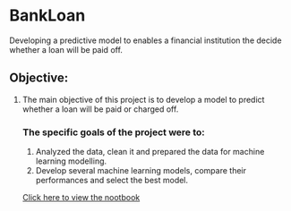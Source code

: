 # BankLoan
Developing a predictive model to enables a financial institution the decide whether a loan will be paid off.

<h2>Objective:</h2>
<ol>
  <li> The main objective of this project is to develop a model to predict whether a loan will be paid or charged off.
<h3>The specific goals of the project were to:</h3>
<ol>
  <li>Analyzed the data, clean it and prepared the data for machine learning modelling.
  <li>Develop several machine learning models, compare their performances and select the best model.
</ol>
    
    
<a href="https://github.com/elyas-shas/BankLoan/blob/main/BankLoan_v2.ipynb">Click here to view the nootbook</a>
